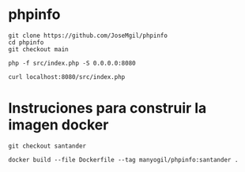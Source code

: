 # phpinfo

```
git clone https://github.com/JoseMgil/phpinfo
cd phpinfo
git checkout main
```
```
php -f src/index.php -S 0.0.0.0:8080
```
```
curl localhost:8080/src/index.php
```

# Instruciones para construir la imagen docker
```
git checkout santander

docker build --file Dockerfile --tag manyogil/phpinfo:santander . 
```

